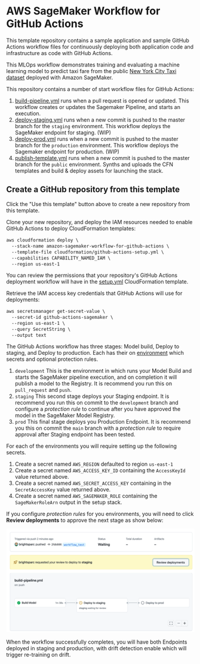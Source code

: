 # AWS SageMaker Workflow for GitHub Actions

This template repository contains a sample application and sample GitHub Actions workflow files for continuously deploying both application code and infrastructure as code with GitHub Actions.

This MLOps workflow demonstrates training and evaluating a machine learning model to predict taxi fare from the public [New York City Taxi dataset](https://registry.opendata.aws/nyc-tlc-trip-records-pds/) deployed with Amazon SageMaker. 

This repository contains a number of start workflow files for GitHub Actions:
1. [build-pipeline.yml](./build-pipeline.yml) runs when a pull request is opened or updated.  This workflow creates or updates the Sagemaker Pipeline, and starts an execution.
1. [deploy-staging.yml](./deploy-staging.yml) runs when a new commit is pushed to the master branch for the `staging` environment.  This workflow deploys the SageMaker endpoint for staging. (WIP)
1. [deploy-prod.yml](./deploy-prod.yml) runs when a new commit is pushed to the master branch for the `production` environment.  This workflow deploys the Sagemaker endpoint for production. (WIP)
1. [publish-template.yml](./publish-template.yml) runs when a new commit is pushed to the master branch for the `public` environment.  Synths and uploads the CFN templates and build & deploy assets for launching the stack. 

## Create a GitHub repository from this template

Click the "Use this template" button above to create a new repository from this template.

Clone your new repository, and deploy the IAM resources needed to enable GitHub Actions to deploy CloudFormation templates:

```
aws cloudformation deploy \
  --stack-name amazon-sagemaker-workflow-for-github-actions \
  --template-file cloudformation/github-actions-setup.yml \
  --capabilities CAPABILITY_NAMED_IAM \
  --region us-east-1
```
You can review the permissions that your repository's GitHub Actions deployment workflow will have in the [setup.yml](cloudformation-templates/setup.yml) CloudFormation template.

Retrieve the IAM access key credentials that GitHub Actions will use for deployments:
```
aws secretsmanager get-secret-value \
  --secret-id github-actions-sagemaker \
  --region us-east-1 \
  --query SecretString \
  --output text
```

The GitHub Actions workflow has three stages: Model build, Deploy to staging, and Deploy to production.  Each has their on [environment](https://docs.github.com/en/actions/reference/environments) which secrets and optional protection rules. 
1. `development` This is the environment in which runs your Model Build and starts the SageMaker pipeline execution, and on completion it will publish a model to the Registry.  It is recommend you run this on `pull_request` and `push`.
1. `staging` This second stage deploys your Staging endpoint.  It is recommend you run this on commit to the `development` branch and configure a *protection rule* to continue after you have approved the model in the SageMaker Model Registry.
1. `prod` This final stage deploys you Production Endpoint. It is recommend you this on commit the `main` branch with a *protection rule* to require approval after Staging endpoint has been tested.

For each of the environments you will require setting up the following secrets.
1. Create a secret named `AWS_REGION` defaulted to region `us-east-1`
1. Create a secret named `AWS_ACCESS_KEY_ID` containing the `AccessKeyId` value returned above.
1. Create a secret named `AWS_SECRET_ACCESS_KEY` containing in the `SecretAccessKey` value returned above.
1. Create a secret named `AWS_SAGEMAKER_ROLE` containing the `SageMakerRoleArn` output in the setup stack.

If you configure *protection rules* for you environments, you will need to click **Review deployments** to approve the next stage as show below:

![Execution Role](docs/github-actions-workflow.png)

When the workflow successfully completes, you will have both Endpoints deployed in staging and production, with drift detection enable which will trigger re-training on drift.
